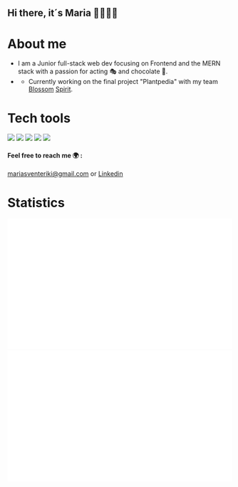 ## Hi there, it´s Maria 👋👩🏼‍💻
# About me
* I am a Junior full-stack web dev focusing on Frontend and the MERN stack with a passion for acting 🎭 and chocolate 🍫. 
* * Currently working on the final project "Plantpedia" with my team 
[Blossom](https://github.com/aegli84/aegli84) [Spirit](https://github.com/NicklausDim).
# Tech tools 
<img with= "100" height= "100" src= "https://cdn.freebiesupply.com/logos/large/2x/react-1-logo-png-transparent.png"/>
<img with= "100" height= "100" src= "https://www.freepnglogos.com/uploads/javascript-png/javascript-vector-logo-yellow-png-transparent-javascript-vector-12.png"/>
<img with= "100" height= "100" src= "https://www.seekpng.com/png/detail/80-803527_html5-css3-and-javascript-logos-html5-logo-png.png"/>
<img with= "100" height= "100" src= "https://www.freepnglogos.com/uploads/javascript-png/javascript-vector-logo-yellow-png-transparent-javascript-vector-12.png"/>
<img with= "100" height= "100" src= "https://www.freepnglogos.com/uploads/javascript-png/javascript-vector-logo-yellow-png-transparent-javascript-vector-12.png"/>



#### Feel free to reach me 🌍 :
mariasventeriki@gmail.com or [Linkedin](https://www.linkedin.com/in/maria-sventeriki-4133a01b3/)
# Statistics
![](https://raw.githubusercontent.com/MariaSventeriki/statistics/b873ecf046ce8658a8fa68a346b8614b29d1759b/generated/languages.svg)
![](https://raw.githubusercontent.com/MariaSventeriki/statistics/b873ecf046ce8658a8fa68a346b8614b29d1759b/generated/overview.svg)




